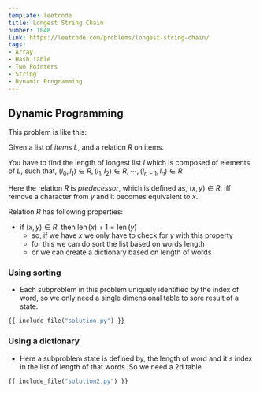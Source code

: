 ```yaml
---
template: leetcode
title: Longest String Chain
number: 1048
link: https://leetcode.com/problems/longest-string-chain/
tags:
- Array
- Hash Table
- Two Pointers
- String
- Dynamic Programming
---
```


## Dynamic Programming

This problem is like this:

Given a list of *items* $L$, and a relation $R$ on items.

You have to find the length of longest list $l$ which is composed of elements of $L$,
such that, $(l_0, l_1) \in R, (l_1, l_2) \in R, \cdots, (l_{n-1}, l_n) \in R$

Here the relation $R$ is *predecessor*, which is defined as, $(x, y) \in R$, iff remove a character from $y$ and it becomes equivalent to $x$.

Relation $R$ has following properties:

- if $(x, y) \in R$, then $\operatorname{len}(x) + 1 = \operatorname{len}(y)$
    - so, if we have $x$ we only have to check for $y$ with this property
    - for this we can do sort the list based on words length
    - or we can create a dictionary based on length of words

### Using sorting

- Each subproblem in this problem uniquely identified by the index of word, so we only need a single dimensional table to sore result of a state.

```py
{{ include_file("solution.py") }}
```

### Using a dictionary

- Here a subproblem state is defined by, the length of word and it's index in the list of length of that words. So we need a 2d table.

```py
{{ include_file("solution2.py") }}
```
